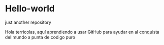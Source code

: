 # Hello-world
just another repository

Hola terricolas, aquí aprendiendo a usar GitHub para ayudar en al conquista del mundo a punta de codigo puro
